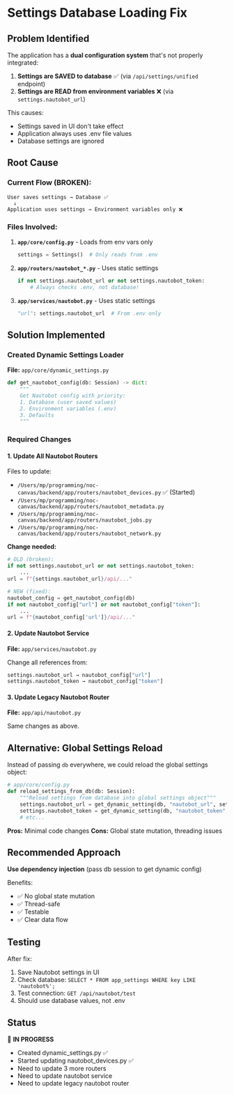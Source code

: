 # Settings Database Loading Fix

## Problem Identified

The application has a **dual configuration system** that's not properly integrated:

1. **Settings are SAVED to database** ✅ (via `/api/settings/unified` endpoint)
2. **Settings are READ from environment variables** ❌ (via `settings.nautobot_url`)

This causes:
- Settings saved in UI don't take effect
- Application always uses .env file values
- Database settings are ignored

## Root Cause

### Current Flow (BROKEN):
```
User saves settings → Database ✅
  ↓
Application uses settings → Environment variables only ❌
```

### Files Involved:

1. **`app/core/config.py`** - Loads from env vars only
   ```python
   settings = Settings()  # Only reads from .env
   ```

2. **`app/routers/nautobot_*.py`** - Uses static settings
   ```python
   if not settings.nautobot_url or not settings.nautobot_token:
       # Always checks .env, not database!
   ```

3. **`app/services/nautobot.py`** - Uses static settings
   ```python
   "url": settings.nautobot_url  # From .env only
   ```

## Solution Implemented

### Created Dynamic Settings Loader
**File:** `app/core/dynamic_settings.py`

```python
def get_nautobot_config(db: Session) -> dict:
    """
    Get Nautobot config with priority:
    1. Database (user saved values)
    2. Environment variables (.env)
    3. Defaults
    """
```

### Required Changes

#### 1. Update All Nautobot Routers
Files to update:
- `/Users/mp/programming/noc-canvas/backend/app/routers/nautobot_devices.py` ✅ (Started)
- `/Users/mp/programming/noc-canvas/backend/app/routers/nautobot_metadata.py`
- `/Users/mp/programming/noc-canvas/backend/app/routers/nautobot_jobs.py`
- `/Users/mp/programming/noc-canvas/backend/app/routers/nautobot_network.py`

**Change needed:**
```python
# OLD (broken):
if not settings.nautobot_url or not settings.nautobot_token:
    ...
url = f"{settings.nautobot_url}/api/..."

# NEW (fixed):
nautobot_config = get_nautobot_config(db)
if not nautobot_config["url"] or not nautobot_config["token"]:
    ...
url = f"{nautobot_config['url']}/api/..."
```

#### 2. Update Nautobot Service
**File:** `app/services/nautobot.py`

Change all references from:
```python
settings.nautobot_url → nautobot_config["url"]
settings.nautobot_token → nautobot_config["token"]
```

#### 3. Update Legacy Nautobot Router
**File:** `app/api/nautobot.py`

Same changes as above.

## Alternative: Global Settings Reload

Instead of passing `db` everywhere, we could reload the global settings object:

```python
# app/core/config.py
def reload_settings_from_db(db: Session):
    """Reload settings from database into global settings object"""
    settings.nautobot_url = get_dynamic_setting(db, "nautobot_url", settings.nautobot_url)
    settings.nautobot_token = get_dynamic_setting(db, "nautobot_token", settings.nautobot_token)
    # etc...
```

**Pros:** Minimal code changes
**Cons:** Global state mutation, threading issues

## Recommended Approach

**Use dependency injection** (pass db session to get dynamic config)

Benefits:
- ✅ No global state mutation
- ✅ Thread-safe
- ✅ Testable
- ✅ Clear data flow

## Testing

After fix:
1. Save Nautobot settings in UI
2. Check database: `SELECT * FROM app_settings WHERE key LIKE 'nautobot%';`
3. Test connection: `GET /api/nautobot/test`
4. Should use database values, not .env

## Status

🚧 **IN PROGRESS**
- Created dynamic_settings.py ✅
- Started updating nautobot_devices.py ✅
- Need to update 3 more routers
- Need to update nautobot service
- Need to update legacy nautobot router
